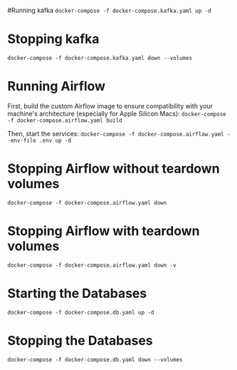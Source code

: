 #Running kafka
`docker-compose -f docker-compose.kafka.yaml up -d`

# Stopping kafka
`docker-compose -f docker-compose.kafka.yaml down --volumes`

# Running Airflow
First, build the custom Airflow image to ensure compatibility with your machine's architecture (especially for Apple Silicon Macs):
`docker-compose -f docker-compose.airflow.yaml build`

Then, start the services:
`docker-compose -f docker-compose.airflow.yaml --env-file .env up -d`

# Stopping Airflow without teardown volumes
`docker-compose -f docker-compose.airflow.yaml down`

# Stopping Airflow with teardown volumes
`docker-compose -f docker-compose.airflow.yaml down -v`

# Starting the Databases
`docker-compose -f docker-compose.db.yaml up -d`

# Stopping the Databases
`docker-compose -f docker-compose.db.yaml down --volumes`